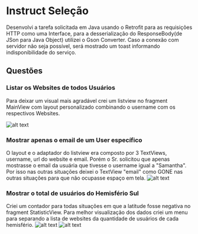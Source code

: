 # Instruct Seleção
Desenvolvi a tarefa solicitada em Java usando o Retrofit para as requisições HTTP como uma Interface, para a desserialização do ResponseBody(de JSon para Java Object) utilizei o Gson Converter. Caso a conexão com servidor não seja possível, será mostrado um toast informando indisponibilidade do serviço.

## Questões

### Listar os Websites de todos Usuários
Para deixar um visual mais agradável crei um listview no fragment MainView com layout personalizado combinando o username com os respectivos Websites.

![alt text](https://image.ibb.co/mKdi5n/img1.jpg)

### Mostrar apenas o email de um User específico
O layout e o adaptador do listview era composto por 3 TextViews, username, url do website e email. Porém o Sr. solicitou que apenas mostrasse o email da usuária que tivesse o username igual a "Samantha". Por isso nas outras situações deixei o TextView "email" como GONE nas outras situações para que não ocupasse espaço em tela.
![alt text](https://image.ibb.co/dbm0J7/img2.jpg)

### Mostrar o total de usuários do Hemisfério Sul
Criei um contador para todas situações em que a latitude fosse negativa no fragment StatisticView. Para melhor visualização dos dados criei um menu para separando a lista de websites da quantidade de usuários de cada hemisfério.
![alt text](https://image.ibb.co/cxsFJ7/img3.jpg) ![alt text](https://image.ibb.co/jLL7WS/img4.jpg)
